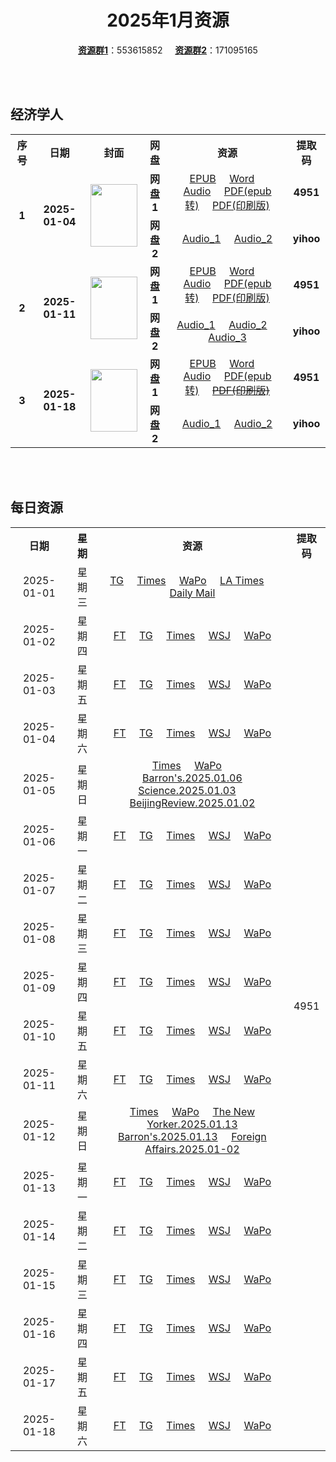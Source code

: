 <div align="center">

# 2025年1月资源

[**资源群1**](https://qm.qq.com/q/p2QRKKD9oA)：553615852 &nbsp;&nbsp;&nbsp;&nbsp;[**资源群2**](https://qm.qq.com/q/XNwz6qD0IO)：171095165

</div>

<br>
<br>

## 经济学人

<table align="center">
  <tr>
    <th>序号</th>
    <th>日期</th>
    <th>封面</th>
    <th>网盘</th>
    <th>资源</th>
    <th>提取码</th>
  </tr>
  <tr>
    <td rowspan="2" align="center"><b>1</b></td>
    <td rowspan="2" align="center"><b>2025-01-04</b></td>
    <td rowspan="2">
      <img src="https://www.economist.com/cdn-cgi/image/width=1420,quality=80,format=auto/content-assets/images/20250104_DE_EU.jpg" width="75" height="100">
    </td>
    <td align="center"><b>网盘1</b></td>
    <td align="center">
      <a href="https://url12.ctfile.com/f/47748612-1443956840-efe27d">EPUB</a>&nbsp;&nbsp;&nbsp;&nbsp;
      <a href="https://url12.ctfile.com/f/47748612-1443957335-2ee886">Word</a>&nbsp;&nbsp;&nbsp;&nbsp;
      <a href="https://url12.ctfile.com/f/47748612-1443956837-d40cbb">Audio</a>&nbsp;&nbsp;&nbsp;&nbsp;
      <a href="https://url12.ctfile.com/f/47748612-1443957329-ef54dd">PDF(epub转)</a>&nbsp;&nbsp;&nbsp;&nbsp;
      <a href="https://url12.ctfile.com/f/47748612-1444197364-33267f">PDF(印刷版)</a>
    </td>
    <td align="center"><b>4951</b></td>
  </tr>
  <tr>
    <td align="center"><b>网盘2</b></td>
    <td align="center">
      <a href="https://yihoo.lanzouo.com/iqjju2jucobe">Audio_1</a>&nbsp;&nbsp;&nbsp;&nbsp;
      <a href="https://yihoo.lanzouo.com/ie5cJ2juchzg">Audio_2</a>
    </td>
    <td align="center"><b>yihoo</b></td>
  </tr>
  <tr>
    <td rowspan="2" align="center"><b>2</b></td>
    <td rowspan="2" align="center"><b>2025-01-11</b></td>
    <td rowspan="2">
      <img src="https://www.economist.com/cdn-cgi/image/width=1420,quality=80,format=auto/content-assets/images/20250111_DE_EU.jpg" width="75" height="100">
    </td>
    <td align="center"><b>网盘1</b></td>
    <td align="center">
      <a href="https://url12.ctfile.com/f/47748612-1445424820-474509">EPUB</a>&nbsp;&nbsp;&nbsp;&nbsp;
      <a href="https://url12.ctfile.com/f/47748612-1445428528-d93075">Word</a>&nbsp;&nbsp;&nbsp;&nbsp;
      <a href="https://url12.ctfile.com/f/47748612-1445424796-38f976">Audio</a>&nbsp;&nbsp;&nbsp;&nbsp;
      <a href="https://url12.ctfile.com/f/47748612-1445426776-1134be">PDF(epub转)</a>&nbsp;&nbsp;&nbsp;&nbsp;
      <a href="https://url12.ctfile.com/f/47748612-1446211900-f75d6c">PDF(印刷版)</a>
    </td>
    <td align="center"><b>4951</b></td>
  </tr>
  <tr>
    <td align="center"><b>网盘2</b></td>
    <td align="center">
      <a href="https://yihoo.lanzouo.com/ihPXo2khtdfc">Audio_1</a>&nbsp;&nbsp;&nbsp;&nbsp;
      <a href="https://yihoo.lanzouo.com/i0l282khst6d">Audio_2</a>&nbsp;&nbsp;&nbsp;&nbsp;
      <a href="https://yihoo.lanzouo.com/ibQkK2khs9ob">Audio_3</a>
    </td>
    <td align="center"><b>yihoo</b></td>
  </tr>
  <tr>
    <td rowspan="2" align="center"><b>3</b></td>
    <td rowspan="2" align="center"><b>2025-01-18</b></td>
    <td rowspan="2">
      <img src="https://www.economist.com/cdn-cgi/image/width=1420,quality=80,format=auto/content-assets/images/20250118_DE_EU.jpg" width="75" height="100">
    </td>
    <td align="center"><b>网盘1</b></td>
    <td align="center">
      <a href="https://url12.ctfile.com/f/47748612-1448133517-5cbd7a">EPUB</a>&nbsp;&nbsp;&nbsp;&nbsp;
      <a href="https://url12.ctfile.com/f/47748612-1448133508-0d1b7c">Word</a>&nbsp;&nbsp;&nbsp;&nbsp;
      <a href="https://url12.ctfile.com/f/47748612-1448131513-7f955a">Audio</a>&nbsp;&nbsp;&nbsp;&nbsp;
      <a href="https://url12.ctfile.com/f/47748612-1448133523-76ad11">PDF(epub转)</a>&nbsp;&nbsp;&nbsp;&nbsp;
      <s><a href="">PDF(印刷版)</a></s>
    </td>
    <td align="center"><b>4951</b></td>
  </tr>
  <tr>
    <td align="center"><b>网盘2</b></td>
    <td align="center">
      <a href="https://yihoo.lanzouo.com/ikpxb2l5vcuh">Audio_1</a>&nbsp;&nbsp;&nbsp;&nbsp;
      <a href="https://yihoo.lanzouo.com/izqr22l5v8ve">Audio_2</a>
    </td>
    <td align="center"><b>yihoo</b></td>
  </tr>
</table>
<br>
<br>

## 每日资源

<table align="center">
  <tr>
    <th>日期</th>
    <th>星期</th>
    <th>资源</th>
    <th>提取码</th>
  </tr>
  <tr>
    <td align="center">2025-01-01</td>
    <td align="center">星期三</td>
    <td align="center">
      <a href="https://url12.ctfile.com/f/47748612-1443205481-c94a35">TG</a>&nbsp;&nbsp;&nbsp;&nbsp;
      <a href="https://url12.ctfile.com/f/47748612-1443205454-b6d6e9">Times</a>&nbsp;&nbsp;&nbsp;&nbsp;
      <a href="https://url12.ctfile.com/f/47748612-1443205424-87fbde">WaPo</a>&nbsp;&nbsp;&nbsp;&nbsp;
      <a href="https://url12.ctfile.com/f/47748612-1443205508-320c8a">LA Times</a>&nbsp;&nbsp;&nbsp;&nbsp;
      <a href="https://url12.ctfile.com/f/47748612-1443205505-785e82">Daily Mail</a>
    </td>
    <td rowspan="31" align="center">4951</td>
  </tr>
  <tr>
    <td align="center">2025-01-02</td>
    <td align="center">星期四</td>
    <td align="center">
      <a href="https://url12.ctfile.com/f/47748612-1443376640-51abc0">FT</a>&nbsp;&nbsp;&nbsp;&nbsp;
      <a href="https://url12.ctfile.com/f/47748612-1443376676-9f1fcd">TG</a>&nbsp;&nbsp;&nbsp;&nbsp;
      <a href="https://url12.ctfile.com/f/47748612-1443376661-583655">Times</a>&nbsp;&nbsp;&nbsp;&nbsp;
      <a href="https://url12.ctfile.com/f/47748612-1443376607-6e0c55">WSJ</a>&nbsp;&nbsp;&nbsp;&nbsp;
      <a href="https://url12.ctfile.com/f/47748612-1443376613-ce1b7e">WaPo</a>
    </td>
  </tr>
  <tr>
    <td align="center">2025-01-03</td>
    <td align="center">星期五</td>
    <td align="center">
      <a href="https://url12.ctfile.com/f/47748612-1443957596-593998">FT</a>&nbsp;&nbsp;&nbsp;&nbsp;
      <a href="https://url12.ctfile.com/f/47748612-1443957629-b07c5f">TG</a>&nbsp;&nbsp;&nbsp;&nbsp;
      <a href="https://url12.ctfile.com/f/47748612-1443957611-c3edd5">Times</a>&nbsp;&nbsp;&nbsp;&nbsp;
      <a href="https://url12.ctfile.com/f/47748612-1443957572-058f6b">WSJ</a>&nbsp;&nbsp;&nbsp;&nbsp;
      <a href="https://url12.ctfile.com/f/47748612-1443957578-5d2291">WaPo</a>
    </td>
  </tr>
  <tr>
    <td align="center">2025-01-04</td>
    <td align="center">星期六</td>
    <td align="center">
      <a href="https://url12.ctfile.com/f/47748612-1444153069-bad9ce">FT</a>&nbsp;&nbsp;&nbsp;&nbsp;
      <a href="https://url12.ctfile.com/f/47748612-1444153132-b7f94d">TG</a>&nbsp;&nbsp;&nbsp;&nbsp;
      <a href="https://url12.ctfile.com/f/47748612-1444153108-5d270b">Times</a>&nbsp;&nbsp;&nbsp;&nbsp;
      <a href="https://url12.ctfile.com/f/47748612-1444153003-1fa608">WSJ</a>&nbsp;&nbsp;&nbsp;&nbsp;
      <a href="https://url12.ctfile.com/f/47748612-1444153018-9711fb">WaPo</a>
    </td>
  </tr>
  <tr>
    <td align="center">2025-01-05</td>
    <td align="center">星期日</td>
    <td align="center">
      <a href="https://url12.ctfile.com/f/47748612-1444262668-5940b7">Times</a>&nbsp;&nbsp;&nbsp;&nbsp;
      <a href="https://url12.ctfile.com/f/47748612-1444262659-4a19b3">WaPo</a>&nbsp;&nbsp;&nbsp;&nbsp;
      <a href="https://url12.ctfile.com/f/47748612-1444262743-3c4bb9">Barron's.2025.01.06</a><br>
      <a href="https://url12.ctfile.com/f/47748612-1444262752-210533">Science.2025.01.03</a>&nbsp;&nbsp;&nbsp;&nbsp;
      <a href="https://url12.ctfile.com/f/47748612-1444262779-cb2a60">BeijingReview.2025.01.02</a>
    </td>
  </tr>
  <tr>
    <td align="center">2025-01-06</td>
    <td align="center">星期一</td>
    <td align="center">
      <a href="https://url12.ctfile.com/f/47748612-1444474654-6b06b9">FT</a>&nbsp;&nbsp;&nbsp;&nbsp;
      <a href="https://url12.ctfile.com/f/47748612-1444474660-aebb42">TG</a>&nbsp;&nbsp;&nbsp;&nbsp;
      <a href="https://url12.ctfile.com/f/47748612-1444474657-5bb04e">Times</a>&nbsp;&nbsp;&nbsp;&nbsp;
      <a href="https://url12.ctfile.com/f/47748612-1444474648-0f6596">WSJ</a>&nbsp;&nbsp;&nbsp;&nbsp;
      <a href="https://url12.ctfile.com/f/47748612-1444474651-dadcf3">WaPo</a>
    </td>
  </tr>
  <tr>
    <td align="center">2025-01-07</td>
    <td align="center">星期二</td>
    <td align="center">
      <a href="https://url12.ctfile.com/f/47748612-1444802884-1d45bb">FT</a>&nbsp;&nbsp;&nbsp;&nbsp;
      <a href="https://url12.ctfile.com/f/47748612-1444802980-b086bc">TG</a>&nbsp;&nbsp;&nbsp;&nbsp;
      <a href="https://url12.ctfile.com/f/47748612-1444802947-c94205">Times</a>&nbsp;&nbsp;&nbsp;&nbsp;
      <a href="https://url12.ctfile.com/f/47748612-1444802860-3f8766">WSJ</a>&nbsp;&nbsp;&nbsp;&nbsp;
      <a href="https://url12.ctfile.com/f/47748612-1444802869-da8012">WaPo</a>
    </td>
  </tr>
  <tr>
    <td align="center">2025-01-08</td>
    <td align="center">星期三</td>
    <td align="center">
      <a href="https://url12.ctfile.com/f/47748612-1445089396-05874a">FT</a>&nbsp;&nbsp;&nbsp;&nbsp;
      <a href="https://url12.ctfile.com/f/47748612-1445089420-5c0557">TG</a>&nbsp;&nbsp;&nbsp;&nbsp;
      <a href="https://url12.ctfile.com/f/47748612-1445089402-510506">Times</a>&nbsp;&nbsp;&nbsp;&nbsp;
      <a href="https://url12.ctfile.com/f/47748612-1445089369-0198cd">WSJ</a>&nbsp;&nbsp;&nbsp;&nbsp;
      <a href="https://url12.ctfile.com/f/47748612-1445089375-45d94d">WaPo</a>
    </td>
  </tr>
  <tr>
    <td align="center">2025-01-09</td>
    <td align="center">星期四</td>
    <td align="center">
      <a href="https://url12.ctfile.com/f/47748612-1445315113-406cb6">FT</a>&nbsp;&nbsp;&nbsp;&nbsp;
      <a href="https://url12.ctfile.com/f/47748612-1445315167-f772de">TG</a>&nbsp;&nbsp;&nbsp;&nbsp;
      <a href="https://url12.ctfile.com/f/47748612-1445315149-4614dd">Times</a>&nbsp;&nbsp;&nbsp;&nbsp;
      <a href="https://url12.ctfile.com/f/47748612-1445315086-967ca2">WSJ</a>&nbsp;&nbsp;&nbsp;&nbsp;
      <a href="https://url12.ctfile.com/f/47748612-1445315092-5252e8">WaPo</a>
    </td>
  </tr>
  <tr>
    <td align="center">2025-01-10</td>
    <td align="center">星期五</td>
    <td align="center">
      <a href="https://url12.ctfile.com/f/47748612-1445694844-ab39fa">FT</a>&nbsp;&nbsp;&nbsp;&nbsp;
      <a href="https://url12.ctfile.com/f/47748612-1445695087-02ec49">TG</a>&nbsp;&nbsp;&nbsp;&nbsp;
      <a href="https://url12.ctfile.com/f/47748612-1445695048-48bf87">Times</a>&nbsp;&nbsp;&nbsp;&nbsp;
      <a href="https://url12.ctfile.com/f/47748612-1445694799-dcbd22">WSJ</a>&nbsp;&nbsp;&nbsp;&nbsp;
      <a href="https://url12.ctfile.com/f/47748612-1445694832-9ab911">WaPo</a>
    </td>
  </tr>
  <tr>
    <td align="center">2025-01-11</td>
    <td align="center">星期六</td>
    <td align="center">
      <a href="https://url12.ctfile.com/f/47748612-1445940613-0b4da4">FT</a>&nbsp;&nbsp;&nbsp;&nbsp;
      <a href="https://url12.ctfile.com/f/47748612-1445940793-401537">TG</a>&nbsp;&nbsp;&nbsp;&nbsp;
      <a href="https://url12.ctfile.com/f/47748612-1445940682-6959eb">Times</a>&nbsp;&nbsp;&nbsp;&nbsp;
      <a href="https://url12.ctfile.com/f/47748612-1445940595-601ea8">WSJ</a>&nbsp;&nbsp;&nbsp;&nbsp;
      <a href="https://url12.ctfile.com/f/47748612-1445940598-da6dbd">WaPo</a>
    </td>
  </tr>
  <tr>
    <td align="center">2025-01-12</td>
    <td align="center">星期日</td>
    <td align="center">
      <a href="https://url12.ctfile.com/f/47748612-1446362563-7d8f34">Times</a>&nbsp;&nbsp;&nbsp;&nbsp;
      <a href="https://url12.ctfile.com/f/47748612-1446362449-855fff">WaPo</a>&nbsp;&nbsp;&nbsp;&nbsp;
      <a href="https://url12.ctfile.com/f/47748612-1446363646-8ae35d">The New Yorker.2025.01.13</a><br>
      <a href="https://url12.ctfile.com/f/47748612-1446363631-7c9f8c">Barron's.2025.01.13</a>&nbsp;&nbsp;&nbsp;&nbsp;
      <a href="https://url12.ctfile.com/f/47748612-1446363643-41196e">Foreign Affairs.2025.01-02</a>
    </td>
  </tr>
  <tr>
    <td align="center">2025-01-13</td>
    <td align="center">星期一</td>
    <td align="center">
      <a href="https://url12.ctfile.com/f/47748612-1446819565-7dc5aa">FT</a>&nbsp;&nbsp;&nbsp;&nbsp;
      <a href="https://url12.ctfile.com/f/47748612-1446819673-25f60f">TG</a>&nbsp;&nbsp;&nbsp;&nbsp;
      <a href="https://url12.ctfile.com/f/47748612-1446819616-d6e366">Times</a>&nbsp;&nbsp;&nbsp;&nbsp;
      <a href="https://url12.ctfile.com/f/47748612-1446819508-8f3cb5">WSJ</a>&nbsp;&nbsp;&nbsp;&nbsp;
      <a href="https://url12.ctfile.com/f/47748612-1446819520-4f8344">WaPo</a>
    </td>
  </tr>
  <tr>
    <td align="center">2025-01-14</td>
    <td align="center">星期二</td>
    <td align="center">
      <a href="https://url12.ctfile.com/f/47748612-1447141528-fd72dc">FT</a>&nbsp;&nbsp;&nbsp;&nbsp;
      <a href="https://url12.ctfile.com/f/47748612-1447141540-d8eff8">TG</a>&nbsp;&nbsp;&nbsp;&nbsp;
      <a href="https://url12.ctfile.com/f/47748612-1447141531-f798b0">Times</a>&nbsp;&nbsp;&nbsp;&nbsp;
      <a href="https://url12.ctfile.com/f/47748612-1447141516-0b8ce5">WSJ</a>&nbsp;&nbsp;&nbsp;&nbsp;
      <a href="https://url12.ctfile.com/f/47748612-1447141519-d87410">WaPo</a>
    </td>
  </tr>
  <tr>
    <td align="center">2025-01-15</td>
    <td align="center">星期三</td>
    <td align="center">
      <a href="https://url12.ctfile.com/f/47748612-1447874851-4541ae">FT</a>&nbsp;&nbsp;&nbsp;&nbsp;
      <a href="https://url12.ctfile.com/f/47748612-1447874863-8482f5">TG</a>&nbsp;&nbsp;&nbsp;&nbsp;
      <a href="https://url12.ctfile.com/f/47748612-1447874860-8c89e4">Times</a>&nbsp;&nbsp;&nbsp;&nbsp;
      <a href="https://url12.ctfile.com/f/47748612-1447874845-56165a">WSJ</a>&nbsp;&nbsp;&nbsp;&nbsp;
      <a href="https://url12.ctfile.com/f/47748612-1447874848-9ac587">WaPo</a>
    </td>
  </tr>
  <tr>
    <td align="center">2025-01-16</td>
    <td align="center">星期四</td>
    <td align="center">
      <a href="https://url12.ctfile.com/f/47748612-1448061763-b45ffa">FT</a>&nbsp;&nbsp;&nbsp;&nbsp;
      <a href="https://url12.ctfile.com/f/47748612-1448061796-c73644">TG</a>&nbsp;&nbsp;&nbsp;&nbsp;
      <a href="https://url12.ctfile.com/f/47748612-1448061778-9945ef">Times</a>&nbsp;&nbsp;&nbsp;&nbsp;
      <a href="https://url12.ctfile.com/f/47748612-1448061748-e140d4">WSJ</a>&nbsp;&nbsp;&nbsp;&nbsp;
      <a href="https://url12.ctfile.com/f/47748612-1448061754-9359f3">WaPo</a>
    </td>
  </tr>
  <tr>
    <td align="center">2025-01-17</td>
    <td align="center">星期五</td>
    <td align="center">
      <a href="https://url12.ctfile.com/f/47748612-1448273416-32bbaf">FT</a>&nbsp;&nbsp;&nbsp;&nbsp;
      <a href="https://url12.ctfile.com/f/47748612-1448273464-90310d">TG</a>&nbsp;&nbsp;&nbsp;&nbsp;
      <a href="https://url12.ctfile.com/f/47748612-1448273428-c284dd">Times</a>&nbsp;&nbsp;&nbsp;&nbsp;
      <a href="https://url12.ctfile.com/f/47748612-1448273380-f56f3e">WSJ</a>&nbsp;&nbsp;&nbsp;&nbsp;
      <a href="https://url12.ctfile.com/f/47748612-1448273395-362095">WaPo</a>
    </td>
  </tr>
  <tr>
    <td align="center">2025-01-18</td>
    <td align="center">星期六</td>
    <td align="center">
      <a href="https://url12.ctfile.com/f/47748612-1448521105-6debd6">FT</a>&nbsp;&nbsp;&nbsp;&nbsp;
      <a href="https://url12.ctfile.com/f/47748612-1448521171-773c2c">TG</a>&nbsp;&nbsp;&nbsp;&nbsp;
      <a href="https://url12.ctfile.com/f/47748612-1448521117-a3dec1">Times</a>&nbsp;&nbsp;&nbsp;&nbsp;
      <a href="https://url12.ctfile.com/f/47748612-1448521060-f36455">WSJ</a>&nbsp;&nbsp;&nbsp;&nbsp;
      <a href="https://url12.ctfile.com/f/47748612-1448521072-accd1f">WaPo</a>
    </td>
  </tr>
</table>
